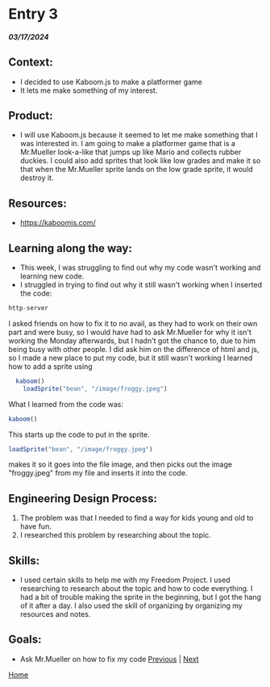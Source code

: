 # Entry 3
##### 03/17/2024
## Context:
* I decided to use Kaboom.js to make a platformer game
* It lets me make something of my interest.

## Product:
* I will use Kaboom.js because it seemed to let me make something that I was interested in. I am going to make a platformer game that is a Mr.Mueller look-a-like that jumps up like Mario and collects rubber duckies. I could also add sprites that look like low grades and make it so that when the Mr.Mueller sprite lands on the low grade sprite, it would destroy it.

## Resources:
* https://kaboomjs.com/

## Learning along the way:
* This week, I was struggling to find out why my code wasn't working and learning new code.
* I struggled in trying to find out why it still wasn't working when I inserted the code:

```js
http-server
```

I asked friends on how to fix it to no avail, as they had to work on their own part and were busy, so I would have had to ask Mr.Mueller for why it isn't working the Monday afterwards, but I hadn't got the chance to, due to him being busy with other people. I did ask him on the difference of html and js, so I made a new place to put my code, but it still wasn't working
I learned how to add a sprite using

```js
  kaboom()
    loadSprite("bean", "/image/froggy.jpeg")
```
What I learned from the code was:
```js
kaboom()
```
This starts up the code to put in the sprite.

```js
loadSprite("bean", "/image/froggy.jpeg")
```
makes it so it goes into the file image, and then picks out the image "froggy.jpeg" from my file and inserts it into the code.
## Engineering Design Process:
1) The problem was that I needed to find a way for kids young and old to have fun.
2) I researched this problem by researching about the topic.

## Skills:
* I used certain skills to help me with my Freedom Project. I used researching to research about the topic and how to code everything. I had a bit of trouble making the sprite in the beginning, but I got the hang of it after a day. I also used the skill of organizing by organizing my resources and notes.

## Goals:
* Ask Mr.Mueller on how to fix my code
[Previous](entry02.md) | [Next](entry04.md)

[Home](../README.md)